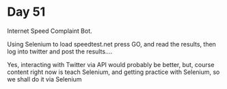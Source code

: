 # Day 51

Internet Speed Complaint Bot.

Using Selenium to load speedtest.net press GO, and read the results, then log into twitter and post the results....

Yes, interacting with Twitter via API would probably be better, but, course content right now is teach Selenium, and getting practice with Selenium, so we shall do it via Selenium
